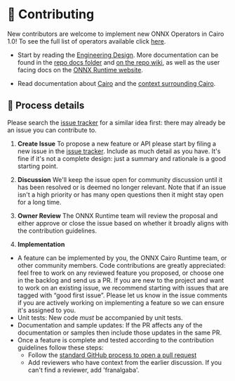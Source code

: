 # 🤝 Contributing

New contributors are welcome to implement new ONNX Operators in Cairo 1.0! To see the full list of operators available click [here](https://github.com/onnx/onnx/blob/main/docs/Operators.md).

* Start by reading the [Engineering Design](https://onnxruntime.ai/docs/reference/high-level-design.html). More documentation can be found in the [repo docs folder](../) and [on the repo wiki](https://github.com/microsoft/onnxruntime/wiki), as well as the user facing docs on the [ONNX Runtime website](https://onnxruntime.ai/docs).

* Read documentation about [Cairo](https://www.cairo-lang.org/resource-guide/) and the [context surrounding Cairo](https://perama-v.github.io/cairo/description/).

## 📝 Process details

Please search the [issue tracker](https://github.com/franalgaba/onnx-cairo/issues) for a similar idea first: there may already be an issue you can contribute to.

1. **Create Issue**
To propose a new feature or API please start by filing a new issue in the [issue tracker](https://github.com/franalgaba/onnx-cairo/issues).
Include as much detail as you have. It's fine if it's not a complete design: just a summary and rationale is a good starting point.

2. **Discussion**
We'll keep the issue open for community discussion until it has been resolved or is deemed no longer relevant.
Note that if an issue isn't a high priority or has many open questions then it might stay open for a long time.

3. **Owner Review**
The ONNX Runtime team will review the proposal and either approve or close the issue based on whether it broadly aligns with the contribution guidelines.

4. **Implementation**
* A feature can be implemented by you, the ONNX Cairo Runtime team, or other community members. Code contributions are greatly appreciated: feel free to work on any reviewed feature you proposed, or choose one in the backlog and send us a PR. If you are new to the project and want to work on an existing issue, we recommend starting with issues that are tagged with “good first issue”. Please let us know in the issue comments if you are actively working on implementing a feature so we can ensure it's assigned to you.
* Unit tests: New code *must* be accompanied by unit tests.
* Documentation and sample updates: If the PR affects any of the documentation or samples then include those updates in the same PR.
* Once a feature is complete and tested according to the contribution guidelines follow these steps:
  * Follow the [standard GitHub process to open a pull request](https://docs.github.com/en/pull-requests/collaborating-with-pull-requests)
  * Add reviewers who have context from the earlier discussion. If you can't find a reviewer, add 'franalgaba'.